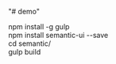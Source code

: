 "# demo"

npm install -g gulp <br />
npm install semantic-ui --save <br />
cd semantic/ <br />
gulp build <br />